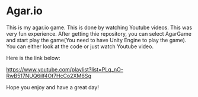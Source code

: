 # Agar.io

This is my agar.io game. This is done by watching Youtube videos. This was very fun experience. After getting thie repository, you can select AgarGame and start play the game(You need to have Unity Engine to play the game). You can either look at the code or just watch Youtube video. 

Here is the link below:

https://www.youtube.com/playlist?list=PLq_nO-RwB517NUQ6ilf4Ot7HcCo2XM6Sg

Hope you enjoy and have a great day!